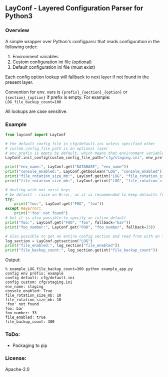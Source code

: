 ## LayConf - Layered Configuration Parser for Python3

### Overview

A simple wrapper over Python's configparsr that reads configuration in the following order:

1. Environment variables
1. Custom configuration ini file  (optional)
1. Default configuration ini file (must exist)

Each config option lookup will fallback to next layer if not found in the present layer.

Convention for env. vars is `{prefix}_{section}_{option}` or `{section}_{option}` if prefix is empty. For example: `LOG_file_backup_count=100`

All lookups are case sensitive.    
 

 ### Example
```python
from layconf import LayConf

# the default config file is cfg/default.ini unless specified other
# custom_config_file_path is an optional layer
# env_prefix is empty by default, which means that environment variable names will be mapped to {section}_{option}
LayConf.init_config(custom_config_file_path="cfg/staging.ini", env_prefix="example")

print("env_name:", LayConf.get("DATABASE", "env_name"))
print("console_enabled:", LayConf.getboolean("LOG", "console_enabled"))
print("file_rotation_size_mb:", LayConf.getint("LOG", "file_rotation_size_mb"))
print("file_rotation_size_mb:", LayConf.getint("LOG", "file_rotation_size_mb"))

# dealing with not exist keys
# be default - raise an Error, as it is recommended to keep defaults for all fields in default.ini
try:
    print("foo:", LayConf.get("FOO", "foo"))
except KeyError:
    print("'foo' not found")
# but it is also possible to specify an inline default
print("foo:", LayConf.get("FOO", "foo", fallback="bar"))
print("foo_number:", LayConf.get("FOO", "foo_number", fallback=33))

# also possible to get an entire config section and read from with an indexer
log_section = LayConf.getsection("LOG")
print("file_enabled:", log_section["file_enabled"])
print("file_backup_count:", log_section.getint("file_backup_count"))
```
Output:

```
% example_LOG_file_backup_count=300 python example_app.py
config env prefix: example
config default: cfg/default.ini
config custom: cfg/staging.ini
env_name: staging
console_enabled: True
file_rotation_size_mb: 10
file_rotation_size_mb: 10
'foo' not found
foo: bar
foo_number: 33
file_enabled: true
file_backup_count: 300
```
### ToDo:

* Packaging to pip
 
### License: 
Apache-2.0
